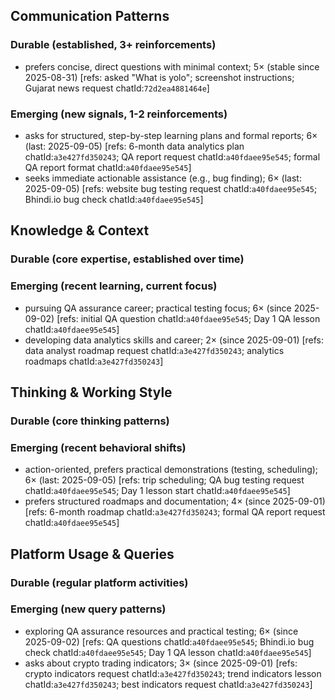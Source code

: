 ## Communication Patterns
### Durable (established, 3+ reinforcements)
- prefers concise, direct questions with minimal context; 5× (stable since 2025-08-31) [refs: asked "What is yolo"; screenshot instructions; Gujarat news request chatId:`72d2ea4881464e`]

### Emerging (new signals, 1-2 reinforcements)
- asks for structured, step-by-step learning plans and formal reports; 6× (last: 2025-09-05) [refs: 6-month data analytics plan chatId:`a3e427fd350243`; QA report request chatId:`a40fdaee95e545`; formal QA report format chatId:`a40fdaee95e545`]
- seeks immediate actionable assistance (e.g., bug finding); 6× (last: 2025-09-05) [refs: website bug testing request chatId:`a40fdaee95e545`; Bhindi.io bug check chatId:`a40fdaee95e545`]

## Knowledge & Context
### Durable (core expertise, established over time)

### Emerging (recent learning, current focus)
- pursuing QA assurance career; practical testing focus; 6× (since 2025-09-02) [refs: initial QA question chatId:`a40fdaee95e545`; Day 1 QA lesson chatId:`a40fdaee95e545`]
- developing data analytics skills and career; 2× (since 2025-09-01) [refs: data analyst roadmap request chatId:`a3e427fd350243`; analytics roadmaps chatId:`a3e427fd350243`]

## Thinking & Working Style
### Durable (core thinking patterns)

### Emerging (recent behavioral shifts)
- action-oriented, prefers practical demonstrations (testing, scheduling); 6× (last: 2025-09-05) [refs: trip scheduling; QA bug testing request chatId:`a40fdaee95e545`; Day 1 lesson start chatId:`a40fdaee95e545`]
- prefers structured roadmaps and documentation; 4× (since 2025-09-01) [refs: 6-month roadmap chatId:`a3e427fd350243`; formal QA report request chatId:`a40fdaee95e545`]

## Platform Usage & Queries
### Durable (regular platform activities)

### Emerging (new query patterns)
- exploring QA assurance resources and practical testing; 6× (since 2025-09-02) [refs: QA questions chatId:`a40fdaee95e545`; Bhindi.io bug check chatId:`a40fdaee95e545`; Day 1 QA lesson chatId:`a40fdaee95e545`]
- asks about crypto trading indicators; 3× (since 2025-09-01) [refs: crypto indicators request chatId:`a3e427fd350243`; trend indicators lesson chatId:`a3e427fd350243`; best indicators request chatId:`a3e427fd350243`]